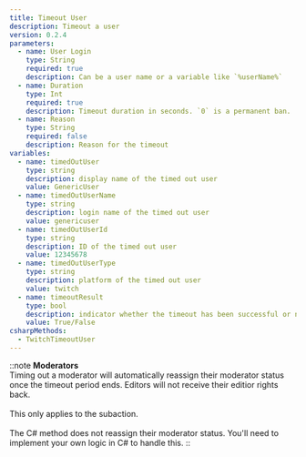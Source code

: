```yaml
---
title: Timeout User
description: Timeout a user
version: 0.2.4
parameters:
  - name: User Login
    type: String
    required: true
    description: Can be a user name or a variable like `%userName%`
  - name: Duration
    type: Int
    required: true
    description: Timeout duration in seconds. `0` is a permanent ban.
  - name: Reason
    type: String
    required: false
    description: Reason for the timeout
variables:
  - name: timedOutUser
    type: string
    description: display name of the timed out user
    value: GenericUser
  - name: timedOutUserName
    type: string
    description: login name of the timed out user
    value: genericuser
  - name: timedOutUserId
    type: string
    description: ID of the timed out user
    value: 12345678
  - name: timedOutUserType
    type: string
    description: platform of the timed out user
    value: twitch
  - name: timeoutResult
    type: bool
    description: indicator whether the timeout has been successful or not
    value: True/False
csharpMethods:
  - TwitchTimeoutUser
---
```



::note
**Moderators**
<br>
Timing out a moderator will automatically reassign their moderator status once the timeout period ends. Editors will not receive their editior rights back.
<br><br>
This only applies to the subaction. 
<br><br>
The C# method does not reassign their moderator status. You'll need to implement your own logic in C# to handle this.
::

